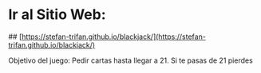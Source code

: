 # Ir al Sitio Web: 
## [https://stefan-trifan.github.io/blackjack/](https://stefan-trifan.github.io/blackjack/)



Objetivo del juego: Pedir cartas hasta llegar a 21. Si te pasas de 21 pierdes
